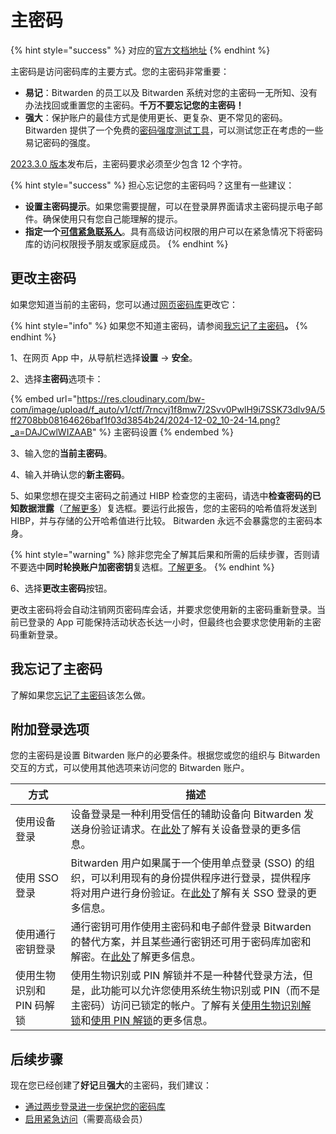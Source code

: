 # 主密码

{% hint style="success" %}
对应的[官方文档地址](https://bitwarden.com/help/article/master-password/)
{% endhint %}

主密码是访问密码库的主要方式。您的主密码非常重要：

* **易记**：Bitwarden 的员工以及 Bitwarden 系统对您的主密码一无所知、没有办法找回或重置您的主密码。**千万不要忘记您的主密码！**
* **强大**：保护账户的最佳方式是使用更长、更复杂、更不常见的密码。Bitwarden 提供了一个免费的[密码强度测试工具](https://bitwarden.com/password-strength/)，可以测试您正在考虑的一些易记密码的强度。

[2023.3.0 版本](../../release-notes.md)发布后，主密码要求必须至少包含 12 个字符。

{% hint style="success" %}
担心忘记您的主密码吗？这里有一些建议：

* **设置主密码提示**。如果您需要提醒，可以在登录屏界面请求主密码提示电子邮件。确保使用只有您自己能理解的提示。
* **指定一个**[**可信紧急联系人**](more-log-in-options/emergency-access.md)。具有高级访问权限的用户可以在紧急情况下将密码库的访问权限授予朋友或家庭成员。
{% endhint %}

## 更改主密码 <a href="#change-your-master-password" id="change-your-master-password"></a>

如果您知道当前的主密码，您可以通过[网页密码库](../../getting-started/getting-started-webvault.md)更改它：

{% hint style="info" %}
如果您不知道主密码，请参阅[我忘记了主密码](i-forgot-my-master-password.md)**。**
{% endhint %}

1、在网页 App 中，从导航栏选择**设置** → **安全**。

2、选择**主密码**选项卡：

{% embed url="https://res.cloudinary.com/bw-com/image/upload/f_auto/v1/ctf/7rncvj1f8mw7/2Svv0PwlH9i7SSK73dlv9A/5ff2708bb08164626baf1f03d3854b24/2024-12-02_10-24-14.png?_a=DAJCwlWIZAAB" %}
主密码设置
{% endembed %}

3、输入您的**当前主密码**。

4、输入并确认您的**新主密码**。

5、如果您想在提交主密码之前通过 HIBP 检查您的主密码，请选中**检查密码的已知数据泄露**（[了解更多](../../your-vault/vault-health-reports.md#data-breach-report-individual-vaults-only)）复选框。要运行此报告，您的主密码的哈希值将发送到 HIBP，并与存储的公开哈希值进行比较。 Bitwarden 永远不会暴露您的主密码本身。

{% hint style="warning" %}
除非您完全了解其后果和所需的后续步骤，否则请不要选中**同时轮换账户加密密钥**复选框。[了解更多](../../security/encryption/encryption-key-rotation.md)。
{% endhint %}

6、选择**更改主密码**按钮。

更改主密码将会自动注销网页密码库会话，并要求您使用新的主密码重新登录。当前已登录的 App 可能保持活动状态长达一小时，但最终也会要求您使用新的主密码重新登录。

## 我忘记了主密码 <a href="#i-forgot-my-master-password" id="i-forgot-my-master-password"></a>

了解如果您[忘记了主密码](i-forgot-my-master-password.md)该怎么做。

## 附加登录选项 <a href="#additional-login-options" id="additional-login-options"></a>

您的主密码是设置 Bitwarden 账户的必要条件。根据您或您的组织与 Bitwarden 交互的方式，可以使用其他选项来访问您的 Bitwarden 账户。

| 方式              | 描述                                                                                                                                                                                            |
| --------------- | --------------------------------------------------------------------------------------------------------------------------------------------------------------------------------------------- |
| 使用设备登录          | 设备登录是一种利用受信任的辅助设备向 Bitwarden 发送身份验证请求。在[此处](more-log-in-options/log-in-with-device.md)了解有关设备登录的更多信息。                                                                                          |
| 使用 SSO 登录       | Bitwarden 用户如果属于一个使用单点登录 (SSO) 的组织，可以利用现有的身份提供程序进行登录，提供程序将对用户进行身份验证。在[此处](../../login-with-sso/about-login-with-sso.md)了解有关 SSO 登录的更多信息。                                                      |
| 使用通行密钥登录        | 通行密钥可用作使用主密码和电子邮件登录 Bitwarden 的替代方案，并且某些通行密钥还可用于密码库加密和解密。在[此处](more-log-in-options/log-in-with-passkeys.md)了解更多信息。                                                                            |
| 使用生物识别和 PIN 码解锁 | 使用生物识别或 PIN 解锁并不是一种替代登录方法，但是，此功能可以允许您使用系统生物识别或 PIN（而不是主密码）访问已锁定的帐户。了解有关[使用生物识别解锁](more-unlock-options/unlocking-with-biometrics.md)和[使用 PIN 解锁](more-unlock-options/unlock-with-pin.md)的更多信息。 |

## 后续步骤 <a href="#next-steps" id="next-steps"></a>

现在您已经创建了**好记**且**强大**的主密码，我们建议：

* [通过两步登录进一步保护您的密码库](../two-step-login/setup-guides/two-step-login-methods.md)
* [启用紧急访问](more-log-in-options/emergency-access.md)（需要高级会员）

